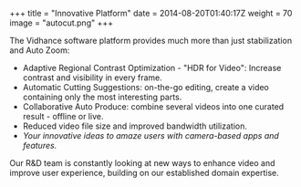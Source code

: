 +++
title = "Innovative Platform"
date = 2014-08-20T01:40:17Z
weight = 70
image = "autocut.png"
+++

The Vidhance software platform provides much more than just stabilization and Auto Zoom:

- Adaptive Regional Contrast Optimization - "HDR for Video": Increase contrast and visibility in every frame.
- Automatic Cutting Suggestions: on-the-go editing, create a video containing only the most interesting parts.
- Collaborative Auto Produce: combine several videos into one curated result - offline or live.
- Reduced video file size and improved bandwidth utilization.
- *Your innovative ideas to amaze users with camera-based apps and features.*

Our R&D team is constantly looking at new ways to enhance video and improve user experience, building on our established 
domain expertise.

